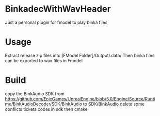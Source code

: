 # BinkadecWithWavHeader
Just a personal plugin for fmodel to play binka files
# Usage
Extract release zip files into [FModel Folder]/Output/.data/
Then binka files can be exported to wav files in Fmodel
# Build
copy the BinkAudio SDK from https://github.com/EpicGames/UnrealEngine/blob/5.0/Engine/Source/Runtime/BinkAudioDecoder/SDK/BinkAudio to SDK/BinkAudio
delete some conflicts tickets codes in sdk
then cmake
